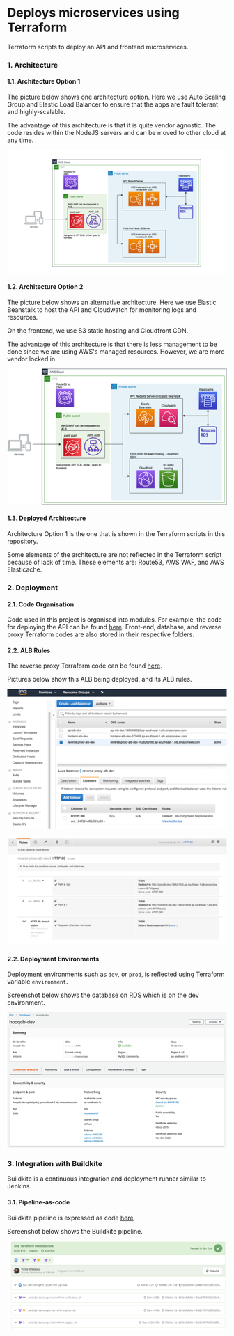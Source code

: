 # Deploys microservices using Terraform

Terraform scripts to deploy an API and frontend microservices.

### 1. Architecture

#### 1.1. Architecture Option 1

The picture below shows one architecture option. Here we use Auto Scaling Group
and Elastic Load Balancer to ensure that the apps are fault tolerant and
highly-scalable.

The advantage of this architecture is that it is quite vendor agnostic. The code
resides within the NodeJS servers and can be moved to other cloud at any time.

![Arch Option 1](./docs/images/hooq_arch_op_1.png)

#### 1.2. Architecture Option 2

The picture below shows an alternative architecture. Here we use Elastic Beanstalk
to host the API and Cloudwatch for monitoring logs and resources.

On the frontend, we use S3 static hosting and Cloudfront CDN.

The advantage of this architecture is that there is less management to be done
since we are using AWS's managed resources. However, we are more vendor locked in.

![Arch Option 2](./docs/images/hooq_arch_op_2.png)

#### 1.3. Deployed Architecture

Architecture Option 1 is the one that is shown in the Terraform scripts in this
repository. 

Some elements of the architecture are not reflected in the Terraform script
because of lack of time. These elements are: Route53, AWS WAF, and AWS Elasticache.

### 2. Deployment

#### 2.1. Code Organisation

Code used in this project is organised into modules. For example, the code for
deploying the API can be found [here](https://github.com/devacto/hooq/blob/master/modules/api/main.tf).
Front-end, database, and reverse proxy Terraform codes are also stored in their respective folders.

#### 2.2. ALB Rules

The reverse proxy Terraform code can be found [here](https://github.com/devacto/hooq/blob/master/modules/reverseproxy/main.tf).

Pictures below show this ALB being deployed, and its ALB rules.

![ALB](./docs/images/hooq_alb.png)

![Rules](./docs/images/hooq_alb_rules.png)

#### 2.2. Deployment Environments

Deployment environments such as `dev`, or `prod`, is reflected using Terraform variable `environment`.

Screenshot below shows the database on RDS which is on the dev environment.

![DB](./docs/images/hooq_db.png)

### 3. Integration with Buildkite

Buildkite is a continuous integration and deployment runner similar to Jenkins.

#### 3.1. Pipeline-as-code

Buildkite pipeline is expressed as code [here](https://github.com/devacto/hooq/blob/master/.buildkite/pipeline.yml). 

Screenshot below shows the Buildkite pipeline.

![Buildkite](./docs/images/buildkite.png)
